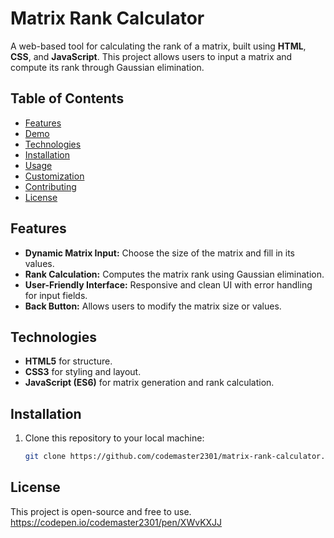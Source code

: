 # Matrix Rank Calculator

A web-based tool for calculating the rank of a matrix, built using **HTML**, **CSS**, and **JavaScript**. This project allows users to input a matrix and compute its rank through Gaussian elimination.

## Table of Contents
- [Features](#features)
- [Demo](#demo)
- [Technologies](#technologies)
- [Installation](#installation)
- [Usage](#usage)
- [Customization](#customization)
- [Contributing](#contributing)
- [License](#license)

## Features

- **Dynamic Matrix Input:** Choose the size of the matrix and fill in its values.
- **Rank Calculation:** Computes the matrix rank using Gaussian elimination.
- **User-Friendly Interface:** Responsive and clean UI with error handling for input fields.
- **Back Button:** Allows users to modify the matrix size or values.

## Technologies

- **HTML5** for structure.
- **CSS3** for styling and layout.
- **JavaScript (ES6)** for matrix generation and rank calculation.

## Installation

1. Clone this repository to your local machine:
   ```bash
   git clone https://github.com/codemaster2301/matrix-rank-calculator.git
## License

This project is open-source and free to use.
https://codepen.io/codemaster2301/pen/XWvKXJJ

